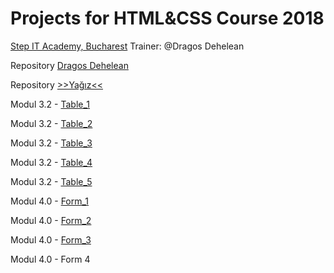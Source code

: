 # Projects for HTML&CSS Course 2018
[Step IT Academy, Bucharest](https://itstep.ro/)
Trainer: @Dragos Dehelean

<p>Repository <a href="https://github.com/dragosdehelean/HTML-CSS_FT2">Dragos Dehelean</a></p>
<p>Repository <a href="https://github.com/renown93/Stepit2018">>>Yağız<<</a></p>

<p>Modul 3.2 - <a href="https://thunder889.github.io/Step-IT/Modul%203.2/Index.html">Table_1</a></p>
<p>Modul 3.2 - <a href="https://thunder889.github.io/Step-IT/Modul%203.2/Index2.html">Table_2</a></p>
<p>Modul 3.2 - <a href="https://thunder889.github.io/Step-IT/Modul%203.2/Index3.html">Table_3</a></p>
<p>Modul 3.2 - <a href="https://thunder889.github.io/Step-IT/Modul%203.2/Index4.html">Table_4</a></p>
<p>Modul 3.2 - <a href="https://thunder889.github.io/Step-IT/Modul%203.2/Index5.html">Table_5</a></p>

<p>Modul 4.0 - <a href="https://thunder889.github.io/Step-IT/Modul%204.0/Index.html">Form_1</a></p>
<p>Modul 4.0 - <a href="https://thunder889.github.io/Step-IT/Modul%204.0/Index2.html">Form_2</a></p>
<p>Modul 4.0 - <a href="https://thunder889.github.io/Step-IT/Modul%204.0/Index3.html">Form_3</a></p>
<p>Modul 4.0 - Form 4 <a href=""></a></p>

